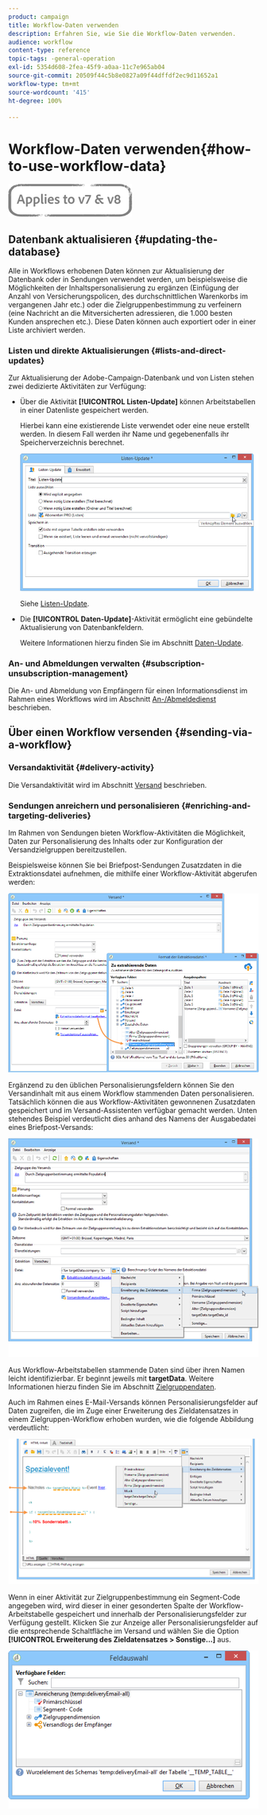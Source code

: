 ```yaml
---
product: campaign
title: Workflow-Daten verwenden
description: Erfahren Sie, wie Sie die Workflow-Daten verwenden.
audience: workflow
content-type: reference
topic-tags: -general-operation
exl-id: 5354d608-2fea-45f9-a0aa-11c7e965ab04
source-git-commit: 20509f44c5b8e0827a09f44dffdf2ec9d11652a1
workflow-type: tm+mt
source-wordcount: '415'
ht-degree: 100%

---
```


# Workflow-Daten verwenden{#how-to-use-workflow-data}

![](../../assets/common.svg)

## Datenbank aktualisieren {#updating-the-database}

Alle in Workflows erhobenen Daten können zur Aktualisierung der Datenbank oder in Sendungen verwendet werden, um beispielsweise die Möglichkeiten der Inhaltspersonalisierung zu ergänzen (Einfügung der Anzahl von Versicherungspolicen, des durchschnittlichen Warenkorbs im vergangenen Jahr etc.) oder die Zielgruppenbestimmung zu verfeinern (eine Nachricht an die Mitversicherten adressieren, die 1.000 besten Kunden ansprechen etc.). Diese Daten können auch exportiert oder in einer Liste archiviert werden.

### Listen und direkte Aktualisierungen {#lists-and-direct-updates}

Zur Aktualisierung der Adobe-Campaign-Datenbank und von Listen stehen zwei dedizierte Aktivitäten zur Verfügung:

* Über die Aktivität **[!UICONTROL Listen-Update]** können Arbeitstabellen in einer Datenliste gespeichert werden.

   Hierbei kann eine existierende Liste verwendet oder eine neue erstellt werden. In diesem Fall werden ihr Name und gegebenenfalls ihr Speicherverzeichnis berechnet.

   ![](assets/s_user_create_list.png)

   Siehe [Listen-Update](list-update.md).

* Die **[!UICONTROL Daten-Update]**-Aktivität ermöglicht eine gebündelte Aktualisierung von Datenbankfeldern.

   Weitere Informationen hierzu finden Sie im Abschnitt [Daten-Update](update-data.md).

### An- und Abmeldungen verwalten {#subscription-unsubscription-management}

Die An- und Abmeldung von Empfängern für einen Informationsdienst im Rahmen eines Workflows wird im Abschnitt [An-/Abmeldedienst](subscription-services.md) beschrieben.

## Über einen Workflow versenden {#sending-via-a-workflow}

### Versandaktivität {#delivery-activity}

Die Versandaktivität wird im Abschnitt [Versand](delivery.md) beschrieben.

### Sendungen anreichern und personalisieren {#enriching-and-targeting-deliveries}

Im Rahmen von Sendungen bieten Workflow-Aktivitäten die Möglichkeit, Daten zur Personalisierung des Inhalts oder zur Konfiguration der Versandzielgruppen bereitzustellen.

Beispielsweise können Sie bei Briefpost-Sendungen Zusatzdaten in die Extraktionsdatei aufnehmen, die mithilfe einer Workflow-Aktivität abgerufen werden:

![](assets/s_advuser_add_data_postal_mail.png)

Ergänzend zu den üblichen Personalisierungsfeldern können Sie den Versandinhalt mit aus einem Workflow stammenden Daten personalisieren. Tatsächlich können die aus Workflow-Aktivitäten gewonnenen Zusatzdaten gespeichert und im Versand-Assistenten verfügbar gemacht werden. Unten stehendes Beispiel verdeutlicht dies anhand des Namens der Ausgabedatei eines Briefpost-Versands:

![](assets/s_advuser_using_additional_data.png)

Aus Workflow-Arbeitstabellen stammende Daten sind über ihren Namen leicht identifizierbar. Er beginnt jeweils mit **targetData**. Weitere Informationen hierzu finden Sie im Abschnitt [Zielgruppendaten](data-life-cycle.md#target-data).

Auch im Rahmen eines E-Mail-Versands können Personalisierungsfelder auf Daten zugreifen, die im Zuge einer Erweiterung des Zieldatensatzes in einem Zielgruppen-Workflow erhoben wurden, wie die folgende Abbildung verdeutlicht:

![](assets/s_advuser_add_data_email.png)

Wenn in einer Aktivität zur Zielgruppenbestimmung ein Segment-Code angegeben wird, wird dieser in einer gesonderten Spalte der Workflow-Arbeitstabelle gespeichert und innerhalb der Personalisierungsfelder zur Verfügung gestellt. Klicken Sie zur Anzeige aller Personalisierungsfelder auf die entsprechende Schaltfläche im Versand und wählen Sie die Option **[!UICONTROL Erweiterung des Zieldatensatzes > Sonstige...]** aus.

![](assets/s_advuser_segment_code_select.png)
